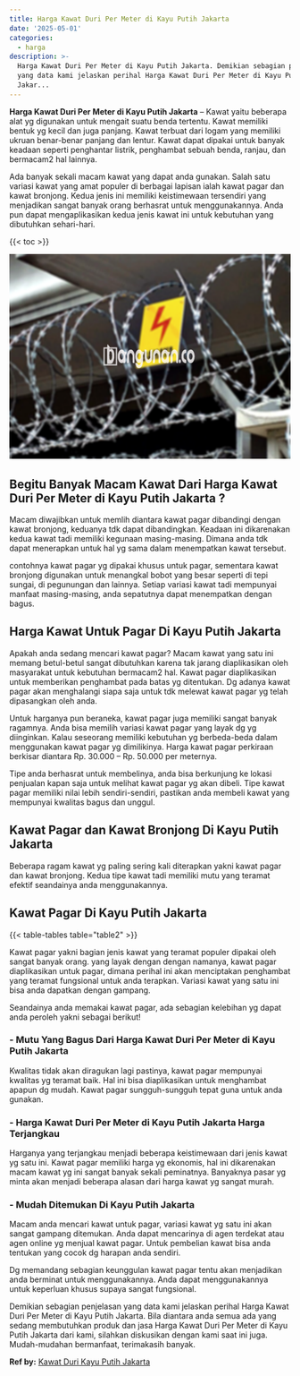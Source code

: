 ```yaml
---
title: Harga Kawat Duri Per Meter di Kayu Putih Jakarta
date: '2025-05-01'
categories:
  - harga
description: >-
  Harga Kawat Duri Per Meter di Kayu Putih Jakarta. Demikian sebagian penjelasan
  yang data kami jelaskan perihal Harga Kawat Duri Per Meter di Kayu Putih
  Jakar...
---
```


**Harga Kawat Duri Per Meter di Kayu Putih Jakarta** – Kawat yaitu beberapa alat yg digunakan untuk mengait suatu benda tertentu. Kawat memiliki bentuk yg kecil dan juga panjang. Kawat terbuat dari logam yang memiliki ukruan benar-benar panjang dan lentur. Kawat dapat dipakai untuk banyak keadaan seperti penghantar listrik, penghambat sebuah benda, ranjau, dan bermacam2 hal lainnya.

Ada banyak sekali macam kawat yang dapat anda gunakan. Salah satu variasi kawat yang amat populer di berbagai lapisan ialah kawat pagar dan kawat bronjong. Kedua jenis ini memiliki keistimewaan tersendiri yang menjadikan sangat banyak orang berhasrat untuk menggunakannya. Anda pun dapat mengaplikasikan kedua jenis kawat ini untuk kebutuhan yang dibutuhkan sehari-hari.

{{< toc >}}

![Harga Kawat Duri Per Meter di Kayu Putih Jakarta](/images/jual-kawat-murah13.png)

## Begitu Banyak Macam Kawat Dari Harga Kawat Duri Per Meter di Kayu Putih Jakarta ?

Macam diwajibkan untuk memlih diantara kawat pagar dibandingi dengan kawat bronjong, keduanya tdk dapat dibandingkan. Keadaan ini dikarenakan kedua kawat tadi memiliki kegunaan masing-masing. Dimana anda tdk dapat menerapkan untuk hal yg sama dalam menempatkan kawat tersebut.

contohnya kawat pagar yg dipakai khusus untuk pagar, sementara kawat bronjong digunakan untuk menangkal bobot yang besar seperti di tepi sungai, di pegunungan dan lainnya. Setiap variasi kawat tadi mempunyai manfaat masing-masing, anda sepatutnya dapat menempatkan dengan bagus.

## Harga Kawat Untuk Pagar Di Kayu Putih Jakarta

Apakah anda sedang mencari kawat pagar? Macam kawat yang satu ini memang betul-betul sangat dibutuhkan karena tak jarang diaplikasikan oleh masyarakat untuk kebutuhan bermacam2 hal. Kawat pagar diaplikasikan untuk memberikan penghambat pada batas yg ditentukan. Dg adanya kawat pagar akan menghalangi siapa saja untuk tdk melewat kawat pagar yg telah dipasangkan oleh anda.

Untuk harganya pun beraneka, kawat pagar juga memiliki sangat banyak ragamnya. Anda bisa memilih variasi kawat pagar yang layak dg yg diinginkan. Kalau seseorang memiliki kebutuhan yg berbeda-beda dalam menggunakan kawat pagar yg dimilikinya. Harga kawat pagar perkiraan berkisar diantara Rp. 30.000 – Rp. 50.000 per meternya.

Tipe anda berhasrat untuk membelinya, anda bisa berkunjung ke lokasi penjualan kapan saja untuk melihat kawat pagar yg akan dibeli. Tipe kawat pagar memiliki nilai lebih sendiri-sendiri, pastikan anda membeli kawat yang mempunyai kwalitas bagus dan unggul.

## Kawat Pagar dan Kawat Bronjong Di Kayu Putih Jakarta

Beberapa ragam kawat yg paling sering kali diterapkan yakni kawat pagar dan kawat bronjong. Kedua tipe kawat tadi memiliki mutu yang teramat efektif seandainya anda menggunakannya.

## Kawat Pagar Di Kayu Putih Jakarta

{{< table-tables table="table2" >}}

Kawat pagar yakni bagian jenis kawat yang teramat populer dipakai oleh sangat banyak orang. yang layak dengan dengan namanya, kawat pagar diaplikasikan untuk pagar, dimana perihal ini akan menciptakan penghambat yang teramat fungsional untuk anda terapkan. Variasi kawat yang satu ini bisa anda dapatkan dengan gampang.

Seandainya anda memakai kawat pagar, ada sebagian kelebihan yg dapat anda peroleh yakni sebagai berikut!

### \- Mutu Yang Bagus Dari Harga Kawat Duri Per Meter di Kayu Putih Jakarta

Kwalitas tidak akan diragukan lagi pastinya, kawat pagar mempunyai kwalitas yg teramat baik. Hal ini bisa diaplikasikan untuk menghambat apapun dg mudah. Kawat pagar sungguh-sungguh tepat guna untuk anda gunakan.

### \- Harga Kawat Duri Per Meter di Kayu Putih Jakarta Harga Terjangkau

Harganya yang terjangkau menjadi beberapa keistimewaan dari jenis kawat yg satu ini. Kawat pagar memiliki harga yg ekonomis, hal ini dikarenakan macam kawat yg ini sangat banyak sekali peminatnya. Banyaknya pasar yg minta akan menjadi beberapa alasan dari harga kawat yg sangat murah.

### \- Mudah Ditemukan Di Kayu Putih Jakarta

Macam anda mencari kawat untuk pagar, variasi kawat yg satu ini akan sangat gampang ditemukan. Anda dapat mencarinya di agen terdekat atau agen online yg menjual kawat pagar. Untuk pembelian kawat bisa anda tentukan yang cocok dg harapan anda sendiri.

Dg memandang sebagian keunggulan kawat pagar tentu akan menjadikan anda berminat untuk menggunakannya. Anda dapat menggunakannya untuk keperluan khusus supaya sangat fungsional.

Demikian sebagian penjelasan yang data kami jelaskan perihal Harga Kawat Duri Per Meter di Kayu Putih Jakarta. Bila diantara anda semua ada yang sedang membutuhkan produk dan jasa Harga Kawat Duri Per Meter di Kayu Putih Jakarta dari kami, silahkan diskusikan dengan kami saat ini juga. Mudah-mudahan bermanfaat, terimakasih banyak.

**Ref by:** [Kawat Duri Kayu Putih Jakarta](https://id.wikipedia.org/wiki/Kawat)
